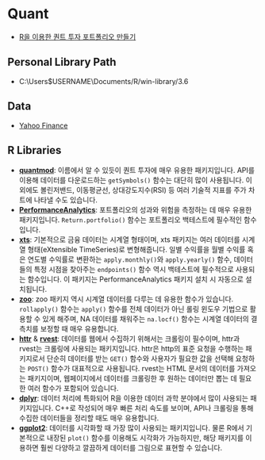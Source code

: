 # Quant

* [R을 이용한 퀀트 투자 포트폴리오 만들기](https://hyunyulhenry.github.io/quant_cookbook/)

## Personal Library Path
* C:\Users\$USERNAME\Documents/R/win-library/3.6

## Data
* [Yahoo Finance](https://finance.yahoo.com/)

## R Libraries
- **[quantmod](https://cran.r-project.org/web/packages/quantmod/)**: 이름에서 알 수 있듯이 퀀트 투자에 매우 유용한 패키지입니다. API를 이용해 데이터를 다운로드하는 `getSymbols()` 함수는 대단히 많이 사용됩니다. 이 외에도 볼린저밴드, 이동평균선, 상대강도지수(RSI) 등 여러 기술적 지표를 주가 차트에 나타낼 수도 있습니다.
- **[PerformanceAnalytics](https://cran.r-project.org/web/packages/PerformanceAnalytics/)**: 포트폴리오의 성과와 위험을 측정하는 데 매우 유용한 패키지입니다. `Return.portfolio()` 함수는 포트폴리오 백테스트에 필수적인 함수입니다.
- **[xts](https://cran.r-project.org/web/packages/xts/)**: 기본적으로 금융 데이터는 시계열 형태이며, xts 패키지는 여러 데이터를 시계열 형태(eXtensible TimeSeries)로 변형해줍니다. 일별 수익률을 월별 수익률 혹은 연도별 수익률로 변환하는 `apply.monthly()`와 `apply.yearly()` 함수, 데이터들의 특정 시점을 찾아주는 `endpoints()` 함수 역시 백테스트에 필수적으로 사용되는 함수입니다. 이 패키지는 PerformanceAnalytics 패키지 설치 시 자동으로 설치됩니다.
- **[zoo](https://cran.r-project.org/web/packages/zoo/)**: zoo 패키지 역시 시계열 데이터를 다루는 데 유용한 함수가 있습니다. `rollapply()` 함수는 `apply()` 함수를 전체 데이터가 아닌 롤링 윈도우 기법으로 활용할 수 있게 해주며, NA 데이터를 채워주는 `na.locf()` 함수는 시계열 데이터의 결측치를 보정할 때 매우 유용합니다.
- **[httr](https://cran.r-project.org/web/packages/httr/)** & **[rvest](https://cran.r-project.org/web/packages/rvest/)**: 데이터를 웹에서 수집하기 위해서는 크롤링이 필수이며, httr과 rvest는 크롤링에 사용되는 패키지입니다. httr은 http의 표준 요청을 수행하는 패키지로서 단순히 데이터를 받는 `GET()` 함수와 사용자가 필요한 값을 선택해 요청하는 `POST()` 함수가 대표적으로 사용됩니다. rvest는 HTML 문서의 데이터를 가져오는 패키지이며, 웹페이지에서 데이터를 크롤링한 후 원하는 데이터만 뽑는 데 필요한 여러 함수가 포함되어 있습니다.
- **[dplyr](https://cran.r-project.org/web/packages/dplyr/)**: 데이터 처리에 특화되어 R을 이용한 데이터 과학 분야에서 많이 사용되는 패키지입니다. C++로 작성되어 매우 빠른 처리 속도를 보이며, API나 크롤링을 통해 수집한 데이터들을 정리할 때도 매우 유용합니다.
- **[ggplot2](https://cran.r-project.org/web/packages/ggplot2/)**: 데이터를 시각화할 때 가장 많이 사용되는 패키지입니다. 물론 R에서 기본적으로 내장된 `plot()` 함수를 이용해도 시각화가 가능하지만, 해당 패키지를 이용하면 훨씬 다양하고 깔끔하게 데이터를 그림으로 표현할 수 있습니다.
